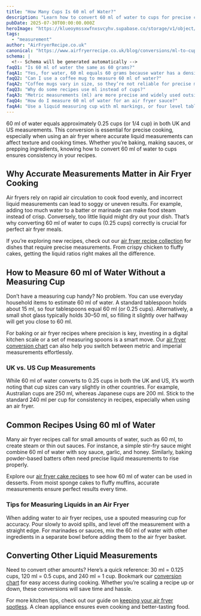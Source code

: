 ```yaml
---
title: "How Many Cups Is 60 ml of Water?"
description: "Learn how to convert 60 ml of water to cups for precise cooking and baking. Perfect for air fryer recipes and kitchen conversions."
pubDate: 2025-07-30T00:00:00.000Z
heroImage: "https://klueoymssxwfnxsvcyhv.supabase.co/storage/v1/object/public/Shmucket/how-many-cups-is-60-ml-of-water.webp"
tags:
  - "measurement"
author: "AirFryerRecipe.co.uk"
canonical: "https://www.airfryerrecipe.co.uk/blog/conversions/ml-to-cups/how-many-cups-is-60-ml-of-water"
schema: |
  <!-- Schema will be generated automatically -->
faqQ1: "Is 60 ml of water the same as 60 grams?"
faqA1: "Yes, for water, 60 ml equals 60 grams because water has a density of 1 g/ml. However, this isn’t true for all liquids—oils and syrups, for example, have different densities. Always check if your recipe measures by volume (ml) or weight (grams)."
faqQ2: "Can I use a coffee mug to measure 60 ml of water?"
faqA2: "Coffee mugs vary in size, so they’re not reliable for precise measurements. A standard mug holds about 240–300 ml, so 60 ml would be roughly a quarter of that. For accuracy, use a measuring cup or spoons instead."
faqQ3: "Why do some recipes use ml instead of cups?"
faqA3: "Metric measurements (ml) are more precise and widely used outside the US. Cups can vary by country, leading to inconsistencies. Recipes with ml are often more reliable, especially for baking or air fryer cooking where precision matters."
faqQ4: "How do I measure 60 ml of water for an air fryer sauce?"
faqA4: "Use a liquid measuring cup with ml markings, or four level tablespoons. For sauces, mix the 60 ml of water with other ingredients first to ensure even distribution. Avoid pouring water directly into the air fryer to prevent steaming instead of crisping."
---
```

<p>60 ml of water equals approximately 0.25 cups (or 1/4 cup) in both UK and US measurements. This conversion is essential for precise cooking, especially when using an air fryer where accurate liquid measurements can affect texture and cooking times. Whether you’re baking, making sauces, or prepping ingredients, knowing how to convert 60 ml of water to cups ensures consistency in your recipes.</p>

<h2>Why Accurate Measurements Matter in Air Fryer Cooking</h2>  
<p>Air fryers rely on rapid air circulation to cook food evenly, and incorrect liquid measurements can lead to soggy or uneven results. For example, adding too much water to a batter or marinade can make food steam instead of crisp. Conversely, too little liquid might dry out your dish. That’s why converting 60 ml of water to cups (0.25 cups) correctly is crucial for perfect air fryer meals.</p>  
<p>If you’re exploring new recipes, check out our <a href=https://www.airfryerrecipe.co.uk/recipes>air fryer recipe collection</a> for dishes that require precise measurements. From crispy chicken to fluffy cakes, getting the liquid ratios right makes all the difference.</p>  

<h2>How to Measure 60 ml of Water Without a Measuring Cup</h2>  
<p>Don’t have a measuring cup handy? No problem. You can use everyday household items to estimate 60 ml of water. A standard tablespoon holds about 15 ml, so four tablespoons equal 60 ml (or 0.25 cups). Alternatively, a small shot glass typically holds 30–50 ml, so filling it slightly over halfway will get you close to 60 ml.</p>  
<p>For baking or air fryer recipes where precision is key, investing in a digital kitchen scale or a set of measuring spoons is a smart move. Our <a href=https://www.airfryerrecipe.co.uk/air-fryer-conversion-chart>air fryer conversion chart</a> can also help you switch between metric and imperial measurements effortlessly.</p>  

<h3>UK vs. US Cup Measurements</h3>  
<p>While 60 ml of water converts to 0.25 cups in both the UK and US, it’s worth noting that cup sizes can vary slightly in other countries. For example, Australian cups are 250 ml, whereas Japanese cups are 200 ml. Stick to the standard 240 ml per cup for consistency in recipes, especially when using an air fryer.</p>  

<h2>Common Recipes Using 60 ml of Water</h2>  
<p>Many air fryer recipes call for small amounts of water, such as 60 ml, to create steam or thin out sauces. For instance, a simple stir-fry sauce might combine 60 ml of water with soy sauce, garlic, and honey. Similarly, baking powder-based batters often need precise liquid measurements to rise properly.</p>  
<p>Explore our <a href=https://www.airfryerrecipe.co.uk/recipe-category/cakes>air fryer cake recipes</a> to see how 60 ml of water can be used in desserts. From moist sponge cakes to fluffy muffins, accurate measurements ensure perfect results every time.</p>  

<h3>Tips for Measuring Liquids in an Air Fryer</h3>  
<p>When adding water to air fryer recipes, use a spouted measuring cup for accuracy. Pour slowly to avoid spills, and level off the measurement with a straight edge. For marinades or sauces, mix the 60 ml of water with other ingredients in a separate bowl before adding them to the air fryer basket.</p>  

<h2>Converting Other Liquid Measurements</h2>  
<p>Need to convert other amounts? Here’s a quick reference: 30 ml = 0.125 cups, 120 ml = 0.5 cups, and 240 ml = 1 cup. Bookmark our <a href=https://www.airfryerrecipe.co.uk/air-fryer-conversion-chart>conversion chart</a> for easy access during cooking. Whether you’re scaling a recipe up or down, these conversions will save time and hassle.</p>  
<p>For more kitchen tips, check out our guide on <a href=https://www.airfryerrecipe.co.uk/air-fryer-cleaner>keeping your air fryer spotless</a>. A clean appliance ensures even cooking and better-tasting food.</p>
